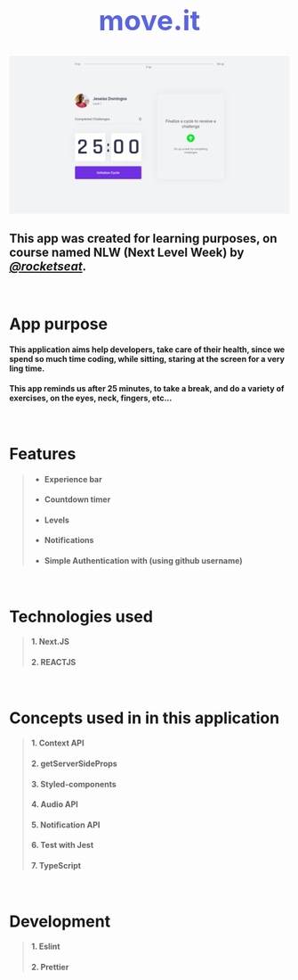 <h1 style="text-align: center; font-size: 50px; color: #5965E0;">move.it</h1>

![](.Github/app.png)

## This app was created for learning purposes, on course named __NLW__ (Next Level Week) by [_@rocketseat_](https://www.rocketseat.com.br).

<br>

# App purpose

#### This application __aims__ help __developers__, take care of their __health__, since we spend so much time __coding__, while __sitting__, staring at the __screen__ for a very ling time.

#### This app __reminds__ us after 25 minutes, to take a __break__, and do a variety of __exercises__, on the eyes, neck, fingers, etc...

<br>

# Features 
>- #### __Experience bar__  
>- #### __Countdown timer__ 
>- #### __Levels__ 
>- #### __Notifications__ 
>- #### __Simple Authentication with (using github username)__ 

<br>

# Technologies used

> #### 1. __Next.JS__
> #### 2. __REACTJS__

<br>

# Concepts used in in this application

> #### 1. __Context API__
> #### 2. __getServerSideProps__
> #### 3. __Styled-components__
> #### 4. __Audio API__
> #### 5. __Notification API__
> #### 6. __Test with Jest__
> #### 7. __TypeScript__

<br>

# Development 

> #### 1. __Eslint__
> #### 2. __Prettier__ 